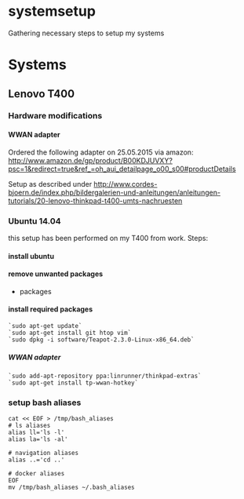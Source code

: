 # systemsetup
Gathering necessary steps to setup my systems

# Systems

## Lenovo T400

### Hardware modifications

#### WWAN adapter

Ordered the following adapter on 25.05.2015 via amazon:
http://www.amazon.de/gp/product/B00KDJUVXY?psc=1&redirect=true&ref_=oh_aui_detailpage_o00_s00#productDetails

Setup as described under http://www.cordes-bjoern.de/index.php/bildergalerien-und-anleitungen/anleitungen-tutorials/20-lenovo-thinkpad-t400-umts-nachruesten

### Ubuntu 14.04

this setup has been performed on my T400 from work.
Steps:

#### install ubuntu

#### remove unwanted packages

* packages

#### install required packages

    `sudo apt-get update`
    `sudo apt-get install git htop vim`
    `sudo dpkg -i software/Teapot-2.3.0-Linux-x86_64.deb`

##### WWAN adapter

    `sudo add-apt-repository ppa:linrunner/thinkpad-extras`
    `sudo apt-get install tp-wwan-hotkey`

### setup bash aliases

    cat << EOF > /tmp/bash_aliases
    # ls aliases
    alias ll='ls -l'
    alias la='ls -al'

    # navigation aliases
    alias ..='cd ..'

    # docker aliases
    EOF
    mv /tmp/bash_aliases ~/.bash_aliases
